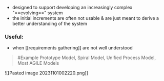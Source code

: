 - designed to support developing an increasingly complex "==evolving==" system
- the initial increments are often not usable & are just meant to derive a better understanding of the system
### Useful:
-  when [[requirements gathering]] are not well understood

>	#Example 
>	Prototype Model, Spiral Model, Unified Process Model, Most AGILE Models

![[Pasted image 20231101002220.png]]